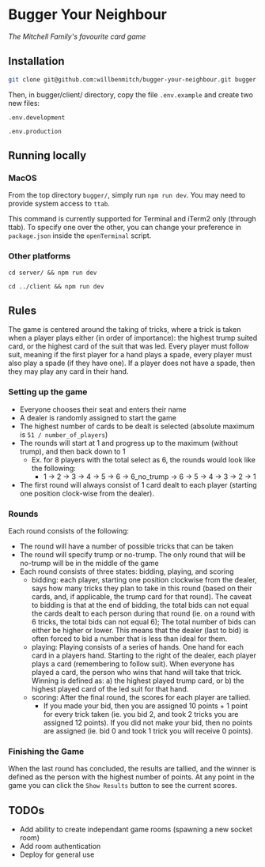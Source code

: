 # Bugger Your Neighbour

_The Mitchell Family's favourite card game_

## Installation

```zsh
git clone git@github.com:willbenmitch/bugger-your-neighbour.git bugger && cd bugger && npm install
```

Then, in bugger/client/ directory, copy the file `.env.example` and create two new files:

`.env.development`

`.env.production`

## Running locally

### MacOS

From the top directory `bugger/`, simply run `npm run dev`. You may need to provide system access to `ttab`.

This command is currently supported for Terminal and iTerm2 only (through ttab). To specify one over the other, you can change your preference in `package.json` inside the `openTerminal` script.

### Other platforms

```
cd server/ && npm run dev

cd ../client && npm run dev
```

## Rules

The game is centered around the taking of tricks, where a trick is taken when a player plays either (in order of importance): the highest trump suited card, or the highest card of the suit that was led. Every player must follow suit, meaning if the first player for a hand plays a spade, every player must also play a spade (if they have one). If a player does not have a spade, then they may play any card in their hand.

### Setting up the game

-   Everyone chooses their seat and enters their name
-   A dealer is randomly assigned to start the game
-   The highest number of cards to be dealt is selected (absolute maximum is `51 / number_of_players`)
-   The rounds will start at 1 and progress up to the maximum (without trump), and then back down to 1
    -   Ex. for 8 players with the total select as 6, the rounds would look like the following:
        -   1 -> 2 -> 3 -> 4 -> 5 -> 6 -> 6_no_trump -> 6 -> 5 -> 4 -> 3 -> 2 -> 1
-   The first round will always consist of 1 card dealt to each player (starting one position clock-wise from the dealer).

### Rounds

Each round consists of the following:

-   The round will have a number of possible tricks that can be taken
-   The round will specify trump or no-trump. The only round that will be no-trump will be in the middle of the game
-   Each round consists of three states: bidding, playing, and scoring
    -   bidding: each player, starting one position clockwise from the dealer, says how many tricks they plan to take in this round (based on their cards, and, if applicable, the trump card for that round). The caveat to bidding is that at the end of bidding, the total bids can not equal the cards dealt to each person during that round (ie. on a round with 6 tricks, the total bids can not equal 6); The total number of bids can either be higher or lower. This means that the dealer (last to bid) is often forced to bid a number that is less than ideal for them.
    -   playing: Playing consists of a series of hands. One hand for each card in a players hand. Starting to the right of the dealer, each player plays a card (remembering to follow suit). When everyone has played a card, the person who wins that hand will take that trick. Winning is defined as: a) the highest played trump card, or b) the highest played card of the led suit for that hand.
    -   scoring: After the final round, the scores for each player are tallied.
        -   If you made your bid, then you are assigned 10 points + 1 point for every trick taken (ie. you bid 2, and took 2 tricks you are assigned 12 points). If you did not make your bid, then no points are assigned (ie. bid 0 and took 1 trick you will receive 0 points).

### Finishing the Game

When the last round has concluded, the results are tallied, and the winner is defined as the person with the highest number of points. At any point in the game you can click the `Show Results` button to see the current scores.

## TODOs

-   Add ability to create independant game rooms (spawning a new socket room)
-   Add room authentication
-   Deploy for general use
